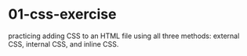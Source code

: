 # 01-css-exercise
practicing adding CSS to an HTML file using all three methods: external CSS, internal CSS, and inline CSS.
